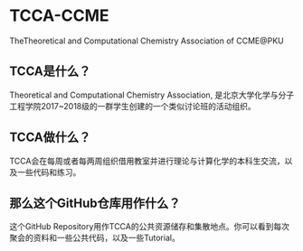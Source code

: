 # TCCA-CCME
TheTheoretical and Computational Chemistry Association of CCME@PKU

## TCCA是什么？
Theoretical and Computational Chemistry Association, 是北京大学化学与分子工程学院2017~2018级的一群学生创建的一个类似讨论班的活动组织。

## TCCA做什么？
TCCA会在每周或者每两周组织借用教室并进行理论与计算化学的本科生交流，以及一些代码和练习。

## 那么这个GitHub仓库用作什么？
这个GitHub Repository用作TCCA的公共资源储存和集散地点。你可以看到每次聚会的资料和一些公共代码，以及一些Tutorial。